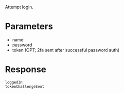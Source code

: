 Attempt login.

# Parameters
- name
- password
- token (OPT; 2fa sent after successful password auth)

# Response
```
loggedIn
tokenChallengeSent
```